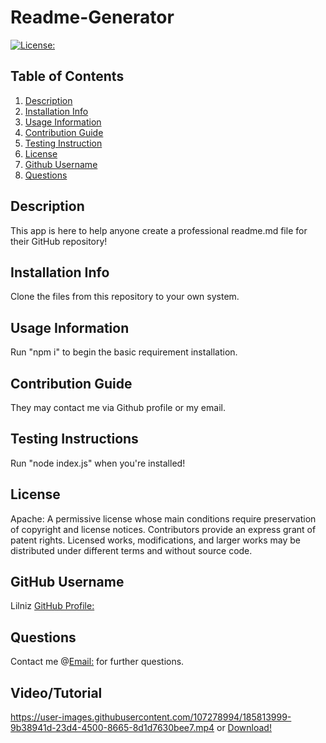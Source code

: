 # Readme-Generator 
  [![License:](https://img.shields.io/badge/License-Apache-yellowgreen)](https://choosealicense.com/licenses/apache-2.0/)

## Table of Contents
1. [Description](#description)
2. [Installation Info](#installation-info)
3. [Usage Information](#usage-information)
4. [Contribution Guide](#contribution-guide)
5. [Testing Instruction](#testing-instruction)
6. [License](#license)
7. [Github Username](#github-username)
8. [Questions](#questions)


## Description
  This app is here to help anyone create a professional readme.md file for their GitHub repository!

## Installation Info
  Clone the files from this repository to your own system.

## Usage Information
  Run "npm i" to begin the basic requirement installation.

## Contribution Guide
  They may contact me via Github profile or my email.

## Testing Instructions
  Run "node index.js" when you're installed!

## License
  Apache: A permissive license whose main conditions require preservation of copyright and license notices. Contributors provide an express grant of patent rights. Licensed works, modifications, and larger works may be distributed under different terms and without source code.

## GitHub Username
  Lilniz
  [GitHub Profile:](https://github.com/Lilniz)

## Questions
  Contact me @[Email:](leefboettcher@gmail.com) for further questions.

## Video/Tutorial
https://user-images.githubusercontent.com/107278994/185813999-9b38941d-23d4-4500-8665-8d1d7630bee7.mp4
or [Download!](./assets/tutorial.mp4)

